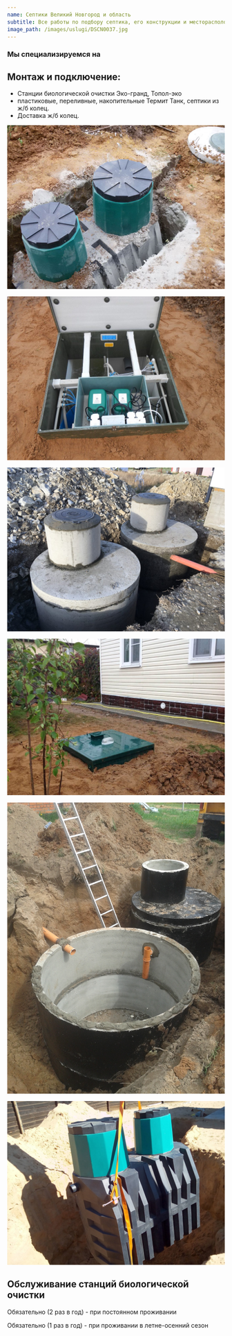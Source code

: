 ```yaml
---
name: Септики Великий Новгород и область
subtitle: Все работы по подбору септика, его конструкции и месторасположения на вашем участке, монтаж под ключ
image_path: /images/uslugi/DSCN0037.jpg
---
```


### Мы специализируемся на

## Монтаж и подключение:
* Станции биологической очистки Эко-гранд, Топол-эко
* пластиковые, переливные, накопительные Термит Танк, септики из ж/б колец.
* Доставка ж/б колец.

![термит-танк](/images/uslugi/06-termit.jpg)

![эко-гранд](/images/uslugi/DSCN0037.jpg)

![кольца](/images/uslugi/jbseptik.jpg)

![септик2](/images/uslugi/stanciya2.jpg)

![ж/б-переливной](/images/uslugi/kolodets-456.jpg)

![термит профи 2.5 пр](/images/uslugi/4785074620577416_0799.jpg)

## Обслуживание станций биологической очистки

Обязательно (2 раз в год) - при постоянном проживании

Обязательно (1 раз в год) - при проживании в летне-осенний сезон